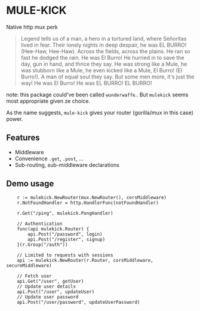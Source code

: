 # MULE-KICK
Native http mux perk

> Legend tells us of a man, a hero in a tortured land, where Señoritas lived in fear. Their lonely nights in deep despair, he was EL BURRO! (Hee-Haw, Hee-Haw). Across the fields, across the plains. He ran so fast he dodged the rain. He was El Burro! He hurried in to save the day, gun in hand, and thrice they say. He was strong like a Mule, he was stubborn like a Mule, he even kicked like a Mule, El Burro! (El Burro!). A man of equal soul they say. But some men more, it's just the way! He was El Burro! He was EL BURRO! EL BURRO!

note: this package could've been called `wunderwaffe`.. But `mulekick` seems most appropriate given ze choice.

As the name suggests, `mule-kick` gives your router (gorilla/mux in this case) power.

## Features

- Middleware
- Convenience `.get`, `.post`, ...
- Sub-routing, sub-middleware declarations

## Demo usage

```
	r := mulekick.NewRouter(mux.NewRouter(), corsMiddleware)
	r.NotFoundHandler = http.HandlerFunc(notFoundHandler)

	r.Get("/ping", mulekick.PongHandler)

	// Authentication
	func(api mulekick.Router) {
		api.Post("/password", login)
		api.Post("/register", signup)
	}(r.Group("/auth"))

	// Limited to requests with sessions
	api := mulekick.NewRouter(r.Router, corsMiddleware, secureMiddleware)

	// Fetch user
	api.Get("/user", getUser)
	// Update user details
	api.Post("/user", updateUser)
	// Update user password
	api.Post("/user/password", updateUserPassword)
```